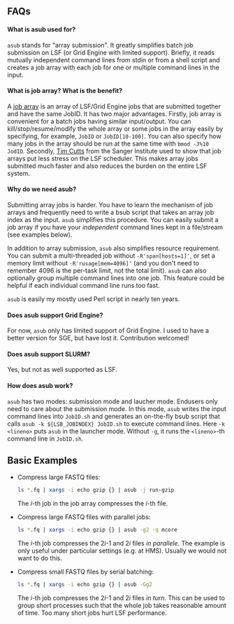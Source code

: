 ## FAQs

#### What is asub used for?

`asub` stands for "array submission". It greatly simplifies batch job
submission on LSF (or Grid Engine with limited support). Briefly, it reads mutually independent
command lines from stdin or from a shell script and creates a job array with
each job for one or multiple command lines in the input.

#### What is job array? What is the benefit?

A [job array][ja] is an array of LSF/Grid Engine jobs that are submitted
together and have the same JobID. It has two major advantages. Firstly, job
array is convenient for a batch jobs having similar input/output. You can
kill/stop/resume/modify the whole array or some jobs in the array easily by
specifying, for example, `JobID` or `JobID[10-100]`. You can also specify how
many jobs in the array should be run at the same time with `bmod -J%10 JodID`.
Secondly, [Tim Cutts][tc] from the Sanger Institute used to show that job
arrays put less stress on the LSF scheduler. This makes array jobs submitted
much faster and also reduces the burden on the entire LSF system.

#### Why do we need asub?

Submitting array jobs is harder. You have to learn the mechanism of job arrays
and frequently need to write a bsub script that takes an array job index as the
input. `asub` simplifies this procedure. You can easily submit a job array if
you have your *independent* command lines kept in a file/stream (see examples
below).

In addition to array submission, `asub` also simplifies resource requirement.
You can submit a multi-threaded job without `-R'span[hosts=1]'`, or set a
memory limit without `-R'rusage[mem=4096]'` (and you don't need to remember
4096 is the per-task limit, not the total limit). `asub` can also optionally
group multiple command lines into one job. This feature could be helpful if
each individual command line runs too fast.

`asub` is easily my mostly used Perl script in nearly ten years.

#### Does asub support Grid Engine?

For now, `asub` only has limited support of Grid Engine. I used to have a
better version for SGE, but have lost it. Contribution welcomed!

#### Does asub support SLURM?

Yes, but not as well supported as LSF.

#### How does asub work?

`asub` has two modes: submission mode and laucher mode. Endusers only need to
care about the submission mode. In this mode, `asub` writes the input command
lines into `JobID.sh` and generates an on-the-fly bsub script that calls `asub
-k ${LSB_JOBINDEX} JobID.sh` to execute command lines. Here `-k <lineno>` puts
`asub` in the launcher mode. Without `-g`, it runs the `<lineno>`-th command
line in `JobID.sh`.

## Basic Examples

* Compress large FASTQ files:
  ```sh
  ls *.fq | xargs -i echo gzip {} | asub -j run-gzip
  ```
  The *i*-th job in the job array compresses the *i*-th file.

* Compress large FASTQ files with parallel jobs:
  ```sh
  ls *.fq | xargs -i echo gzip {} | asub -g2 -q mcore
  ```
  The *i*-th job compresses the 2*i*-1 and 2*i* files *in parallele*. The
  example is only useful under particular settings (e.g. at HMS). Usually we
  would not want to do this.

* Compress small FASTQ files by serial batching:
  ```sh
  ls *.fq | xargs -i echo gzip {} | asub -Gg2
  ```
  The *i*-th job compresses the 2*i*-1 and 2*i* files *in turn*. This can be
  used to group short processes such that the whole job takes reasonable amount
  of time. Too many short jobs hurt LSF performance.

[tc]: https://www.linkedin.com/profile/view?id=117849235
[ja]: http://www.ccs.miami.edu/hpc/lsf/7.0.6/admin/jobarrays.html

